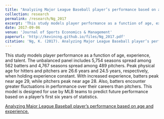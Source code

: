 ```yaml
---
title: "Analyzing Major League Baseball player’s performance based on age and experience" (http://kevincng.github.io/files/Ng_2017.pdf)
collection: research
permalink: /research/Ng_2017
excerpt: 'This study models player performance as a function of age, experience, and talent. The unbalanced panel includes 5,754 seasons spread among 562 batters and 4,767 seasons spread among 489 pitchers. Peak physical age for hitters and pitchers are 26.6 years and 24.5 years, respectively, when holding experience constant. With increased experience, batters peak near age 29, while pitchers peak near age 28. Also, batters encounter greater fluctuations in performance over their careers than pitchers. This model is designed for use by MLB teams to predict future performance based on a player’s first six years of statistics.'
date: 2017-09-06
venue: 'Journal of Sports Economics & Management'
paperurl: 'http://kevincng.github.io/files/Ng_2017.pdf'
citation: 'Ng, K. (2017). Analyzing Major League Baseball player’s performance based on age and experience. <i> Journal of Sports Economics & Management </i>, 7(2), 78-100.'
---
```

This study models player performance as a function of age, experience, and talent. The unbalanced panel includes 5,754 seasons spread among 562 batters and 4,767 seasons spread among 489 pitchers. Peak physical age for hitters and pitchers are 26.6 years and 24.5 years, respectively, when holding experience constant. With increased experience, batters peak near age 29, while pitchers peak near age 28. Also, batters encounter greater fluctuations in performance over their careers than pitchers. This model is designed for use by MLB teams to predict future performance based on a player’s first six years of statistics.

[Analyzing Major League Baseball player’s performance based on age and experience.](http://kevincng.github.io/files/Ng_2017.pdf)
